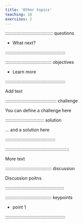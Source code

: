 ```yaml
---
title: 'Other topics'
teaching: 10
exercises: 2
---
```






:::::::::::::::::::::::::::::::::::::: questions

- What next?

::::::::::::::::::::::::::::::::::::::::::::::::

::::::::::::::::::::::::::::::::::::: objectives


- Learn more


::::::::::::::::::::::::::::::::::::::::::::::::

Add text


::::::::::::::::::::::::::::::::::::::::: challenge

You can define a challenge here

::::::::::::::::::::::::::::::: solution

... and a solution here


::::::::::::::::::::::::::::::::::::::::

:::::::::::::::::::::::::::::::::::::::::::::::::::

More text



::::::::::::::::::::::::::::::::::::: discussion

Discussion poitns

:::::::::::::::::::::::::::::::::::::::::::::::



::::::::::::::::::::::::::::::::::::: keypoints 

- point 1

::::::::::::::::::::::::::::::::::::::::::::::::

